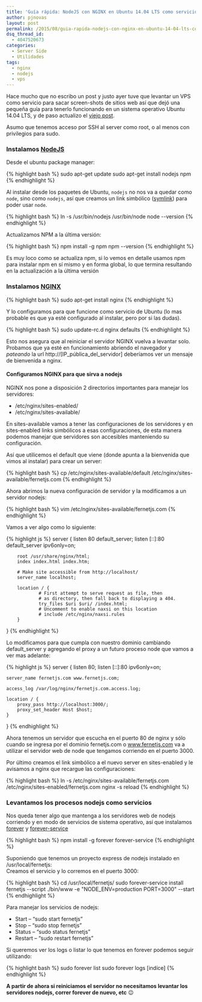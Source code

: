 ```yaml
---
title: 'Guía rápida: NodeJS con NGINX en Ubuntu 14.04 LTS como servicios'
author: pjnovas
layout: post
permalink: /2015/08/guia-rapida-nodejs-con-nginx-en-ubuntu-14-04-lts-como-servicios/
dsq_thread_id:
  - 4047520673
categories:
  - Server Side
  - Utilidades
tags:
  - nginx
  - nodejs
  - vps
---
```

Hace mucho que no escribo un post y justo ayer tuve que levantar un VPS como servicio para sacar screen-shots de sitios web así que dejó una pequeña guía para tenerlo funcionando en un sistema operativo Ubuntu 14.04 LTS, y de paso actualizo el [viejo post][1].

Asumo que tenemos acceso por SSH al server como root, o al menos con privilegios para sudo.

### Instalamos [NodeJS][2]

Desde el ubuntu package manager:

{% highlight bash %}
sudo apt-get update
sudo apt-get install nodejs npm
 {% endhighlight %}

Al instalar desde los paquetes de Ubuntu, `nodejs` no nos va a quedar como `node`, sino como `nodejs`, así que creamos un link simbólico (<a href="https://es.wikipedia.org/wiki/Enlace_simb%C3%B3lico" target="_blank">symlink</a>) para poder usar `node`.

{% highlight bash %}
ln -s /usr/bin/nodejs /usr/bin/node
node --version
 {% endhighlight %}

Actualizamos NPM a la última versión:

{% highlight bash %}
npm install -g npm
npm --version
 {% endhighlight %}

Es muy loco como se actualiza npm, si lo vemos en detalle usamos npm para instalar npm en sí mismo y en forma global, lo que termina resultando en la actualización a la última versión

### Instalamos [NGINX][3]

{% highlight bash %}
sudo apt-get install nginx
 {% endhighlight %}

Y lo configuramos para que funcione como servicio de Ubuntu (lo mas probable es que ya esté configurado al instalar, pero por si las dudas).

{% highlight bash %}
sudo update-rc.d nginx defaults
 {% endhighlight %}

Esto nos asegura que al reiniciar el servidor NGINX vuelva a levantar solo.  
Probamos que ya esté en funcionamiento abriendo el navegador y *pateando* la url http://[IP\_pública\_del_servidor] deberíamos ver un mensaje de bienvenida a nginx.

#### Configuramos NGINX para que sirva a nodejs

NGINX nos pone a disposición 2 directorios importantes para manejar los servidores:

  * /etc/nginx/sites-enabled/
  * /etc/nginx/sites-available/

En sites-available vamos a tener las configuraciones de los servidores y en sites-enabled links simbólicos a esas configuraciones, de esta manera podemos manejar que servidores son accesibles manteniendo su configuración.

Así que utilicemos el default que viene (donde apunta a la bienvenida que vimos al instalar) para crear un server:

{% highlight bash %}
cp /etc/nginx/sites-available/default /etc/nginx/sites-available/fernetjs.com
 {% endhighlight %}

Ahora abrimos la nueva configuración de servidor y la modificamos a un servidor nodejs:

{% highlight bash %}
vim /etc/nginx/sites-available/fernetjs.com
 {% endhighlight %}

Vamos a ver algo como lo siguiente:

{% highlight js %}
server {
        listen 80 default_server;
        listen [::]:80 default_server ipv6only=on;

        root /usr/share/nginx/html;
        index index.html index.htm;

        # Make site accessible from http://localhost/
        server_name localhost;

        location / {
                # First attempt to serve request as file, then
                # as directory, then fall back to displaying a 404.
                try_files $uri $uri/ /index.html;
                # Uncomment to enable naxsi on this location
                # include /etc/nginx/naxsi.rules
        }
}
 {% endhighlight %}

Lo modificamos para que cumpla con nuestro dominio cambiando default_server y agregando el proxy a un futuro proceso node que vamos a ver mas adelante:

{% highlight js %}
server {
    listen 80;
    listen [::]:80 ipv6only=on;

    server_name fernetjs.com www.fernetjs.com;

    access_log /var/log/nginx/fernetjs.com.access.log;

    location / {
        proxy_pass http://localhost:3000/;
        proxy_set_header Host $host;
    }
}
 {% endhighlight %}

Ahora tenemos un servidor que escucha en el puerto 80 de nginx y sólo cuando se ingresa por el dominio fernetjs.com o www.fernetjs.com va a utilizar el servidor web de node que tengamos corriendo en el puerto 3000.

Por último creamos el link simbólico a el nuevo server en sites-enabled y le avisamos a nginx que recargue las configuraciones:

{% highlight bash %}
ln -s /etc/nginx/sites-available/fernetjs.com /etc/nginx/sites-enabled/fernetjs.com
nginx -s reload
 {% endhighlight %}

### Levantamos los procesos nodejs como servicios

Nos queda tener algo que mantenga a los servidores web de nodejs corriendo y en modo de servicios de sistema operativo, así que instalamos [forever][4] y [forever-service][5]

{% highlight bash %}
npm install -g forever forever-service
 {% endhighlight %}

Suponiendo que tenemos un proyecto express de nodejs instalado en /usr/local/fernetjs:  
Creamos el servicio y lo corremos en el puerto 3000:

{% highlight bash %}
cd /usr/local/fernetjs/
sudo forever-service install fernetjs --script ./bin/www -e "NODE_ENV=production PORT=3000" --start
 {% endhighlight %}

Para manejar los servicios de nodejs:

  * Start &#8211; &#8220;sudo start fernetjs&#8221;
  * Stop &#8211; &#8220;sudo stop fernetjs&#8221;
  * Status &#8211; &#8220;sudo status fernetjs&#8221;
  * Restart &#8211; &#8220;sudo restart fernetjs&#8221;

Si queremos ver los logs o listar lo que tenemos en forever podemos seguir utilizando:

{% highlight bash %}
sudo forever list
sudo forever logs [indíce]
 {% endhighlight %}

**A partir de ahora si reiniciamos el servidor no necesitamos levantar los servidores nodejs, correr forever de nuevo, etc** 😉

 [1]: http://fernetjs.com/2013/03/nodejs-a-la-nube-con-nginx-en-un-vps/
 [2]: https://nodejs.org/
 [3]: http://nginx.org/
 [4]: https://github.com/foreverjs/forever
 [5]: https://github.com/zapty/forever-service